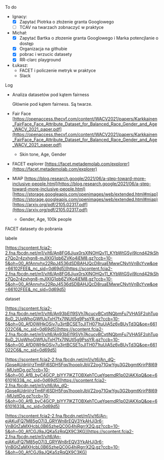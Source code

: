 To do

- Ignacy:
    - [x] Zapytać Piotrka o złożenie granta Googlowego
    - [ ] TCAV na twarzach zobnaczyć w praktyce
- Michał:
    - [x] Zapytać Bartka o złozenie granta Googlowego i Marka potencjlanie o dostęp
    - [x] Organizacja na githubie
    - [x] pobrac i wrzucic datasety
    - [x] RR-clarc playground
- Łukasz:
    - FACET i policzenie metryk w praktyce
    - Slack

Log

- Analiza datasetów pod kątem fairness
    
    [](https://arxiv.org/pdf/2310.15848.pdf)
    
    Głównie pod kątem fairness. Są twarze.
    
- Fair Face [https://openaccess.thecvf.com/content/WACV2021/papers/Karkkainen_FairFace_Face_Attribute_Dataset_for_Balanced_Race_Gender_and_Age_WACV_2021_paper.pdf](https://openaccess.thecvf.com/content/WACV2021/papers/Karkkainen_FairFace_Face_Attribute_Dataset_for_Balanced_Race_Gender_and_Age_WACV_2021_paper.pdf)
    
    - Skin tone, Age, Gender
- FACET explorer [https://facet.metademolab.com/explorer](https://facet.metademolab.com/explorer)
    
- MIAP [https://blog.research.google/2021/06/a-step-toward-more-inclusive-people.html](https://blog.research.google/2021/06/a-step-toward-more-inclusive-people.html) [https://storage.googleapis.com/openimages/web/extended.html#miap](https://storage.googleapis.com/openimages/web/extended.html#miap) [https://arxiv.org/pdf/2105.02317.pdf](https://arxiv.org/pdf/2105.02317.pdf)
    
    - Gender, Age, 100k people

FACET datasety do pobrania

labele

[https://scontent.fcia2-2.fna.fbcdn.net/m1/v/t6/An8FG6Jjux0rsXlNOHQv11_KYbWtGSyi9lcnd42tkShz7Qo2r4zxhgn8-mJlXIG1qb6ZVKo4iEM8.gz?ccb=10-5&oh=00_AfAnnvhx22RpJ4536dSDBAHJQcD8ruaEMwwCNvhVnBcYvw&oe=66102FEE&_nc_sid=0d69d5](https://scontent.fcia2-2.fna.fbcdn.net/m1/v/t6/An8FG6Jjux0rsXlNOHQv11_KYbWtGSyi9lcnd42tkShz7Qo2r4zxhgn8-mJlXIG1qb6ZVKo4iEM8.gz?ccb=10-5&oh=00_AfAnnvhx22RpJ4536dSDBAHJQcD8ruaEMwwCNvhVnBcYvw&oe=66102FEE&_nc_sid=0d69d5)

dataset

[https://scontent.fcia2-2.fna.fbcdn.net/m1/v/t6/An93bEI19SVh7AcucvBCxtlNQbmFu7VHA5F2ohTup8oD_2UqWhoGWfUuTxH7fx7INUtl5g9PssYR.gz?ccb=10-5&oh=00_AfD0WHkOSjv7u3jrtBCSEToJlTH071tuUiA5z6vBUyTd3Q&oe=661022C6&_nc_sid=0d69d5](https://scontent.fcia2-2.fna.fbcdn.net/m1/v/t6/An93bEI19SVh7AcucvBCxtlNQbmFu7VHA5F2ohTup8oD_2UqWhoGWfUuTxH7fx7INUtl5g9PssYR.gz?ccb=10-5&oh=00_AfD0WHkOSjv7u3jrtBCSEToJlTH071tuUiA5z6vBUyTd3Q&oe=661022C6&_nc_sid=0d69d5)

[https://scontent.fcia2-2.fna.fbcdn.net/m1/v/t6/An_dQ-jGpseAUdnVrzTm6Fi6SDH5Fqs1hoopIrJbVZ2og71GwYgu3G2bgmtKrjrP8l69-MUsttDg.gz?ccb=10-5&oh=00_AfB_byC4GCP_blYY7IKZTOBXehTCueYqemdR1p02IAKXqQ&oe=66101633&_nc_sid=0d69d5](https://scontent.fcia2-2.fna.fbcdn.net/m1/v/t6/An_dQ-jGpseAUdnVrzTm6Fi6SDH5Fqs1hoopIrJbVZ2og71GwYgu3G2bgmtKrjrP8l69-MUsttDg.gz?ccb=10-5&oh=00_AfB_byC4GCP_blYY7IKZTOBXehTCueYqemdR1p02IAKXqQ&oe=66101633&_nc_sid=0d69d5)

[](https://scontent.fcia2-2.fna.fbcdn.net/m1/v/t6/An-eiAKujFQ7M85gO7i3_GRYWn8rEQV3YkAHJj3r6-VnBGtZaMXHcbL0B6SzheQC0G4hiRgrrX2Q.gz?ccb=10-5&oh=00_AfCGJ9aJQKa5zRqQX9C3KGmjRGnDz8iPHGpaxwl4Boi6gQ&oe=661013F8&_nc_sid=0d69d5)[https://scontent.fcia2-2.fna.fbcdn.net/m1/v/t6/An-eiAKujFQ7M85gO7i3_GRYWn8rEQV3YkAHJj3r6-VnBGtZaMXHcbL0B6SzheQC0G4hiRgrrX2Q.gz?ccb=10-5&oh=00_AfCGJ9aJQKa5zRqQX9C3KG](https://scontent.fcia2-2.fna.fbcdn.net/m1/v/t6/An-eiAKujFQ7M85gO7i3_GRYWn8rEQV3YkAHJj3r6-VnBGtZaMXHcbL0B6SzheQC0G4hiRgrrX2Q.gz?ccb=10-5&oh=00_AfCGJ9aJQKa5zRqQX9C3KG)